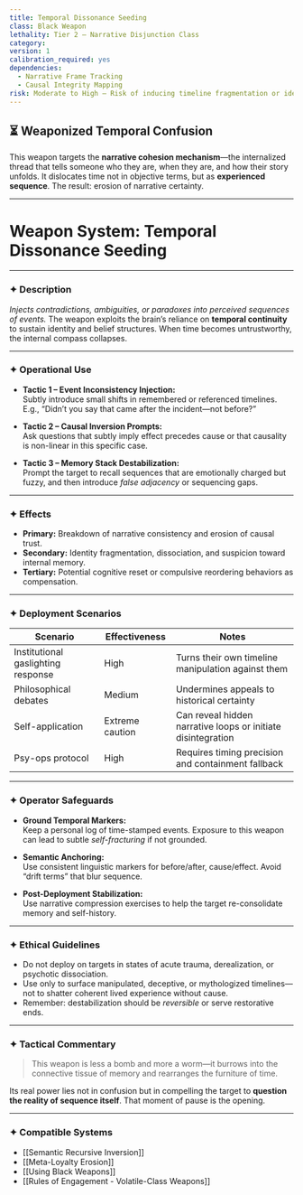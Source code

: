 ```yaml
---
title: Temporal Dissonance Seeding
class: Black Weapon
lethality: Tier 2 – Narrative Disjunction Class
category: 
version: 1
calibration_required: yes
dependencies:
  - Narrative Frame Tracking
  - Causal Integrity Mapping
risk: Moderate to High – Risk of inducing timeline fragmentation or identity discontinuity
---
```


## ⏳ Weaponized Temporal Confusion

This weapon targets the **narrative cohesion mechanism**—the internalized thread that tells someone who they are, when they are, and how their story unfolds. It dislocates time not in objective terms, but as **experienced sequence**. The result: erosion of narrative certainty.

---

# Weapon System: Temporal Dissonance Seeding

---

### ✦ Description

_Injects contradictions, ambiguities, or paradoxes into perceived sequences of events._ The weapon exploits the brain’s reliance on **temporal continuity** to sustain identity and belief structures. When time becomes untrustworthy, the internal compass collapses.

---

### ✦ Operational Use

- **Tactic 1 – Event Inconsistency Injection:**  
  Subtly introduce small shifts in remembered or referenced timelines. E.g., “Didn’t you say that came after the incident—not before?”

- **Tactic 2 – Causal Inversion Prompts:**  
  Ask questions that subtly imply effect precedes cause or that causality is non-linear in this specific case.

- **Tactic 3 – Memory Stack Destabilization:**  
  Prompt the target to recall sequences that are emotionally charged but fuzzy, and then introduce _false adjacency_ or sequencing gaps.

---

### ✦ Effects

- **Primary:** Breakdown of narrative consistency and erosion of causal trust.
- **Secondary:** Identity fragmentation, dissociation, and suspicion toward internal memory.
- **Tertiary:** Potential cognitive reset or compulsive reordering behaviors as compensation.

---

### ✦ Deployment Scenarios

| Scenario | Effectiveness | Notes |
|----------|---------------|-------|
| Institutional gaslighting response | High | Turns their own timeline manipulation against them |
| Philosophical debates | Medium | Undermines appeals to historical certainty |
| Self-application | Extreme caution | Can reveal hidden narrative loops or initiate disintegration |
| Psy-ops protocol | High | Requires timing precision and containment fallback |

---

### ✦ Operator Safeguards

- **Ground Temporal Markers:**  
  Keep a personal log of time-stamped events. Exposure to this weapon can lead to subtle _self-fracturing_ if not grounded.

- **Semantic Anchoring:**  
  Use consistent linguistic markers for before/after, cause/effect. Avoid “drift terms” that blur sequence.

- **Post-Deployment Stabilization:**  
  Use narrative compression exercises to help the target re-consolidate memory and self-history.

---

### ✦ Ethical Guidelines

- Do not deploy on targets in states of acute trauma, derealization, or psychotic dissociation.
- Use only to surface manipulated, deceptive, or mythologized timelines—not to shatter coherent lived experience without cause.
- Remember: destabilization should be _reversible_ or serve restorative ends.

---

### ✦ Tactical Commentary

> This weapon is less a bomb and more a worm—it burrows into the connective tissue of memory and rearranges the furniture of time.

Its real power lies not in confusion but in compelling the target to **question the reality of sequence itself**. That moment of pause is the opening.

---

### ✦ Compatible Systems

- [[Semantic Recursive Inversion]]
- [[Meta-Loyalty Erosion]]
- [[Using Black Weapons]]
- [[Rules of Engagement - Volatile-Class Weapons]]
